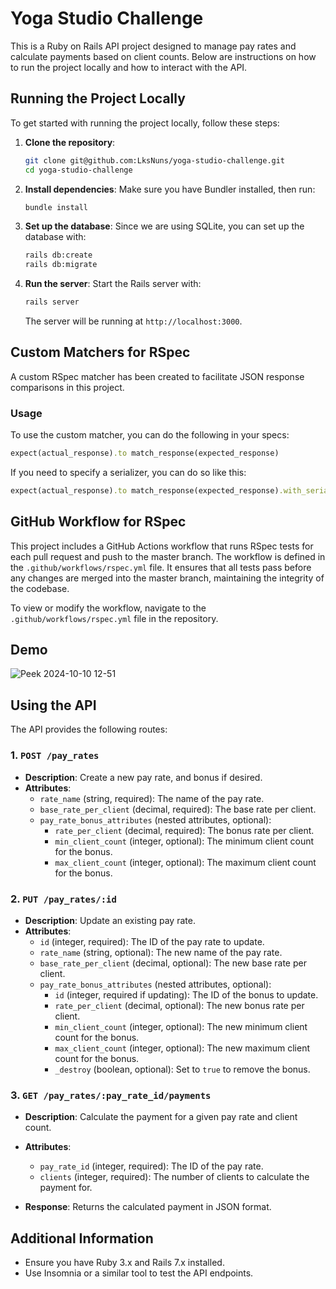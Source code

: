 # Yoga Studio Challenge

This is a Ruby on Rails API project designed to manage pay rates and calculate payments based on client counts. Below are instructions on how to run the project locally and how to interact with the API.

## Running the Project Locally

To get started with running the project locally, follow these steps:

1. **Clone the repository**:
   ```bash
   git clone git@github.com:LksNuns/yoga-studio-challenge.git
   cd yoga-studio-challenge
   ```

2. **Install dependencies**:
   Make sure you have Bundler installed, then run:
   ```bash
   bundle install
   ```

3. **Set up the database**:
   Since we are using SQLite, you can set up the database with:
   ```bash
   rails db:create
   rails db:migrate
   ```

4. **Run the server**:
   Start the Rails server with:
   ```bash
   rails server
   ```

   The server will be running at `http://localhost:3000`.

## Custom Matchers for RSpec

A custom RSpec matcher has been created to facilitate JSON response comparisons in this project.

### Usage

To use the custom matcher, you can do the following in your specs:

```ruby
expect(actual_response).to match_response(expected_response)
```

If you need to specify a serializer, you can do so like this:

```ruby
expect(actual_response).to match_response(expected_response).with_serializer(MySerializer)
```

## GitHub Workflow for RSpec

This project includes a GitHub Actions workflow that runs RSpec tests for each pull request and push to the master branch. The workflow is defined in the `.github/workflows/rspec.yml` file. It ensures that all tests pass before any changes are merged into the master branch, maintaining the integrity of the codebase.

To view or modify the workflow, navigate to the `.github/workflows/rspec.yml` file in the repository.


## Demo
![Peek 2024-10-10 12-51](https://github.com/user-attachments/assets/ed6cc92e-864f-4e29-b441-8530b67e4732)

## Using the API

The API provides the following routes:

### 1. `POST /pay_rates`

- **Description**: Create a new pay rate, and bonus if desired.
- **Attributes**:
  - `rate_name` (string, required): The name of the pay rate.
  - `base_rate_per_client` (decimal, required): The base rate per client.
  - `pay_rate_bonus_attributes` (nested attributes, optional):
    - `rate_per_client` (decimal, required): The bonus rate per client.
    - `min_client_count` (integer, optional): The minimum client count for the bonus.
    - `max_client_count` (integer, optional): The maximum client count for the bonus.

### 2. `PUT /pay_rates/:id`

- **Description**: Update an existing pay rate.
- **Attributes**:
  - `id` (integer, required): The ID of the pay rate to update.
  - `rate_name` (string, optional): The new name of the pay rate.
  - `base_rate_per_client` (decimal, optional): The new base rate per client.
  - `pay_rate_bonus_attributes` (nested attributes, optional):
    - `id` (integer, required if updating): The ID of the bonus to update.
    - `rate_per_client` (decimal, optional): The new bonus rate per client.
    - `min_client_count` (integer, optional): The new minimum client count for the bonus.
    - `max_client_count` (integer, optional): The new maximum client count for the bonus.
    - `_destroy` (boolean, optional): Set to `true` to remove the bonus.

### 3. `GET /pay_rates/:pay_rate_id/payments`

- **Description**: Calculate the payment for a given pay rate and client count.
- **Attributes**:
  - `pay_rate_id` (integer, required): The ID of the pay rate.
  - `clients` (integer, required): The number of clients to calculate the payment for.

- **Response**: Returns the calculated payment in JSON format.

## Additional Information

- Ensure you have Ruby 3.x and Rails 7.x installed.
- Use Insomnia or a similar tool to test the API endpoints.
